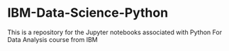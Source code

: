 # IBM-Data-Science-Python
This is a repository for the Jupyter notebooks associated with Python For Data Analysis course from IBM
